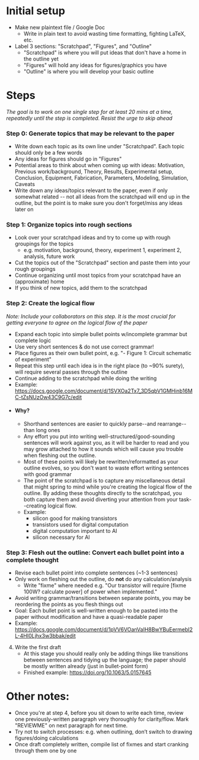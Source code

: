 # Initial setup

- Make new plaintext file / Google Doc
  - Write in plain text to avoid wasting time formatting, fighting LaTeX, etc.
- Label 3 sections: "Scratchpad", "Figures", and "Outline"
  - "Scratchpad" is where you will put ideas that don't have a home in the outline yet
  - "Figures" will hold any ideas for figures/graphics you have
  - "Outline" is where you will develop your basic outline
 
# Steps 

*The goal is to work on one single step for at least 20 mins at a time, repeatedly until the step is completed.  Resist the urge to skip ahead*

### Step 0: Generate topics that may be relevant to the paper
  - Write down each topic as its own line under "Scratchpad". Each topic should only be a few words
  - Any ideas for figures should go in "Figures"
  - Potential areas to think about when coming up with ideas:  Motivation, Previous work/background, Theory, Results, Experimental setup, Conclusion, Equipment, Fabrication, Parameters, Modeling, Simulation, Caveats
  - Write down any ideas/topics relevant to the paper, even if only somewhat related -- not all ideas from the scratchpad will end up in the outline, but the point is to make sure you don't forget/miss any ideas later on

### Step 1: Organize topics into rough sections
  - Look over your scratchpad ideas and try to come up with rough groupings for the topics
    - e.g. motivation, background, theory, experiment 1, experiment 2, analysis, future work
  - Cut the topics out of the "Scratchpad" section and paste them into your rough groupings
  - Continue organizing until most topics from your scratchpad have an (approximate) home
  - If you think of new topics, add them to the scratchpad

### Step 2: Create the logical flow
*Note: Include your collaborators on this step. It is the most crucial for getting everyone to agree on the logical flow of the paper*
  - Expand each topic into simple bullet points w/incomplete grammar but complete logic
  - Use very short sentences & do not use correct grammar!
  - Place figures as their own bullet point, e.g. "- Figure 1: Circuit schematic of experiment"
  - Repeat this step until each idea is in the right place (to ~90% surety), will require several passes through the outline
  - Continue adding to the scratchpad while doing the writing
  - Example: https://docs.google.com/document/d/1SVXOa2Tx7_3D5qbV1GMHinb16MC-tZsNUzOw43C9G7c/edit
- #### Why?
    - Shorthand sentences are easier to quickly parse--and rearrange--than long ones
    - Any effort you put into writing well-structured/good-sounding sentences will work against you, as it will be harder to read and you may grow attached to how it sounds which will cause you trouble when fleshing out the outline.
    - Most of these points will likely be rewritten/reformatted as your outline evolves, so you don't want to waste effort writing sentences with good grammar
    - The point of the scratchpad is to capture any miscellaneous detail that might spring to mind while you're creating the logical flow of the outline.  By adding these thoughts directly to the scratchpad, you both capture them and avoid diverting your attention from your task--creating logical flow.
    - Example:
      - silicon good for making transistors
      - transistors used for digital computation
      - digital computation important to AI
      - silicon necessary for AI

### Step 3: Flesh out the outline: Convert each bullet point into a complete thought
  - Revise each bullet point into complete sentences (~1-3 sentences)
  - Only work on fleshing out the outline, do **not** do any calculation/analysis
    - Write "fixme" where needed e.g. "Our transistor will require [fixme 100W? calculate power] of power when implemented."
  - Avoid writing grammar/transitions between separate points, you may be reordering the points as you flesh things out
  - Goal: Each bullet point is well-written enough to be pasted into the paper without modification and have a quasi-readable paper
  - Example: https://docs.google.com/document/d/1pVV6VOanVaIH8BwYBuEermebI2L-4HI0Ljhx3w3bbak/edit

4.  Write the first draft
    - At this stage you should really only be adding things like transitions between sentences and tidying up the language; the paper should be mostly written already (just in bullet-point form)
    - Finished example: https://doi.org/10.1063/5.0157645

 

# Other notes:

- Once you're at step 4, before you sit down to write each time, review one previously-written paragraph very thoroughly for clarity/flow. Mark "REVIEWME" on next paragraph for next time.
- Try not to switch processes: e.g. when outlining, don’t switch to drawing figures/doing calculations
- Once draft completely written, compile list of fixmes and start cranking through them one by one
